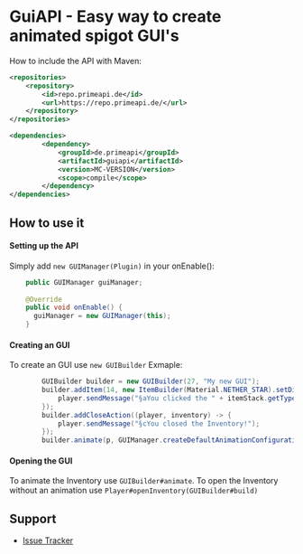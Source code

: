 [issues]: https://github.com/PrimeAPI/animated-guiapi/issues
# GuiAPI - Easy way to create animated spigot GUI's

How to include the API with Maven: 
```xml
<repositories>
	<repository>
		<id>repo.primeapi.de</id>
   		<url>https://repo.primeapi.de/</url>
	</repository>
</repositories>

<dependencies>
    	<dependency>
        	<groupId>de.primeapi</groupId>
        	<artifactId>guiapi</artifactId>
        	<version>MC-VERSION</version>
        	<scope>compile</scope>
    	</dependency>
</dependencies>
```

## How to use it

#### Setting up the API
Simply add ```new GUIManager(Plugin)``` in your onEnable():
```java
    public GUIManager guiManager;
  
    @Override
    public void onEnable() {
      guiManager = new GUIManager(this);
    }
```

#### Creating an GUI
To create an GUI use ```new GUIBuilder```
Exmaple:
```java
        GUIBuilder builder = new GUIBuilder(27, "My new GUI");
        builder.addItem(14, new ItemBuilder(Material.NETHER_STAR).setDisplayName("§eClick me!").build(), (player, itemStack) -> {
            player.sendMessage("§aYou clicked the " + itemStack.getType() + "!");
        });
        builder.addCloseAction((player, inventory) -> {
            player.sendMessage("§cYou closed the Inventory!");
        });
        builder.animate(p, GUIManager.createDefaultAnimationConfiguration());
```

#### Opening the GUI
To animate the Inventory use ```GUIBuilder#animate```.
To open the Inventory without an animation use ```Player#openInventory(GUIBuilder#build)```

## Support
- [Issue Tracker][issues]
